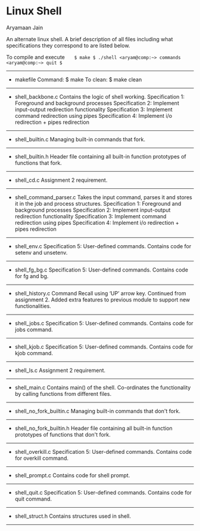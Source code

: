 # Linux Shell
Aryamaan Jain

An alternate linux shell. A brief description of all files including what specifications they correspond to are listed below.

To compile and execute
`	$ make
	$ ./shell
	<aryam@comp:~> commands
	<aryam@comp:~> quit
	$`
_________________________________________________________

* makefile
Command: $ make
To clean: $ make clean
_________________________________________________________

* shell_backbone.c
Contains the logic of shell working.
Specification 1: Foreground and background processes
Specification 2: Implement input-output redirection functionality
Specification 3: Implement command redirection using pipes
Specification 4: Implement i/o redirection + pipes redirection
_________________________________________________________

* shell_builtin.c
Managing built-in commands that fork.
_________________________________________________________

* shell_builtin.h
Header file containing all built-in function prototypes of functions that fork.
_________________________________________________________

* shell_cd.c
Assignment 2 requirement.
_________________________________________________________

* shell_command_parser.c
Takes the input command, parses it and stores it in the job and process structures.
Specification 1: Foreground and background processes
Specification 2: Implement input-output redirection functionality
Specification 3: Implement command redirection using pipes
Specification 4: Implement i/o redirection + pipes redirection

_________________________________________________________

* shell_env.c
Specification 5: User-defined commands.
Contains code for setenv and unsetenv.
_________________________________________________________

* shell_fg_bg.c
Specification 5: User-defined commands.
Contains code for fg and bg.
_________________________________________________________

* shell_history.c
Command Recall using ‘UP’ arrow key.
Continued from assignment 2.
Added extra features to previous module to support new functionalities.
_________________________________________________________

* shell_jobs.c
Specification 5: User-defined commands.
Contains code for jobs command.
_________________________________________________________

* shell_kjob.c
Specification 5: User-defined commands.
Contains code for kjob command.
_________________________________________________________

* shell_ls.c
Assignment 2 requirement.
_________________________________________________________

* shell_main.c
Contains main() of the shell.
Co-ordinates the functionality by calling functions from different files.
_________________________________________________________

* shell_no_fork_builtin.c
Managing built-in commands that don't fork.
_________________________________________________________

* shell_no_fork_builtin.h
Header file containing all built-in function prototypes of functions that don't fork.
_________________________________________________________

* shell_overkill.c
Specification 5: User-defined commands.
Contains code for overkill command.
_________________________________________________________

* shell_prompt.c
Contains code for shell prompt.

_________________________________________________________

* shell_quit.c
Specification 5: User-defined commands.
Contains code for quit command.
_________________________________________________________

* shell_struct.h
Contains structures used in shell.
_________________________________________________________
